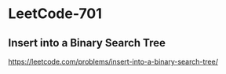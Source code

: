 # LeetCode-701
##  Insert into a Binary Search Tree
https://leetcode.com/problems/insert-into-a-binary-search-tree/
